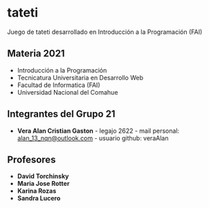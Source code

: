 # tateti
Juego de tateti desarrollado en Introducción a la Programación (FAI)

## Materia 2021

- Introducción a la Programación
- Tecnicatura Universitaria en Desarrollo Web
- Facultad de Informatica (FAI)
- Universidad Nacional del Comahue

## Integrantes del Grupo 21

- **Vera Alan Cristian Gaston** - legajo 2622 - mail personal: alan_13_nqn@outlook.com - usuario github: veraAlan

## Profesores
- **David Torchinsky**
- **Maria Jose Rotter**
- **Karina Rozas**
- **Sandra Lucero**